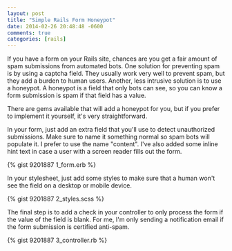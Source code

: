 ```yaml
---
layout: post
title: "Simple Rails Form Honeypot"
date: 2014-02-26 20:48:48 -0600
comments: true
categories: [rails]
---
```


If you have a form on your Rails site, chances are you get a fair amount of spam submissions from automated bots. One solution for preventing spam is by using a captcha field. They usually work very well to prevent spam, but they add a burden to human users. Another, less intrusive solution is to use a honeypot. A honeypot is a field that only bots can see, so you can know a form submission is spam if that field has a value.

There are gems available that will add a honeypot for you, but if you prefer to implement it yourself, it's very straightforward.

In your form, just add an extra field that you'll use to detect unauthorized submissions. Make sure to name it something normal so spam bots will populate it. I prefer to use the name "content". I've also added some inline hint text in case a user with a screen reader fills out the form.

{% gist 9201887 1_form.erb %}

In your stylesheet, just add some styles to make sure that a human won't see the field on a desktop or mobile device.

{% gist 9201887 2_styles.scss %}

The final step is to add a check in your controller to only process the form if the value of the field is blank. For me, I'm only sending a notification email if the form submission is certified anti-spam.

{% gist 9201887 3_controller.rb %}
